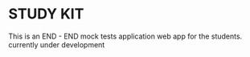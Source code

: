 # STUDY KIT 
This is an END - END mock tests application web app for the students.
currently under development
